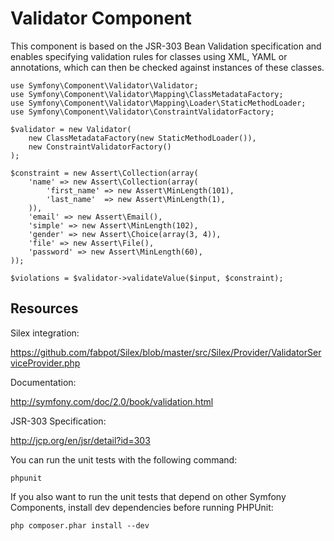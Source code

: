 Validator Component
===================

This component is based on the JSR-303 Bean Validation specification and
enables specifying validation rules for classes using XML, YAML or
annotations, which can then be checked against instances of these classes.

    use Symfony\Component\Validator\Validator;
    use Symfony\Component\Validator\Mapping\ClassMetadataFactory;
    use Symfony\Component\Validator\Mapping\Loader\StaticMethodLoader;
    use Symfony\Component\Validator\ConstraintValidatorFactory;

    $validator = new Validator(
        new ClassMetadataFactory(new StaticMethodLoader()),
        new ConstraintValidatorFactory()
    );

    $constraint = new Assert\Collection(array(
        'name' => new Assert\Collection(array(
            'first_name' => new Assert\MinLength(101),
            'last_name'  => new Assert\MinLength(1),
        )),
        'email' => new Assert\Email(),
        'simple' => new Assert\MinLength(102),
        'gender' => new Assert\Choice(array(3, 4)),
        'file' => new Assert\File(),
        'password' => new Assert\MinLength(60),
    ));

    $violations = $validator->validateValue($input, $constraint);

Resources
---------

Silex integration:

https://github.com/fabpot/Silex/blob/master/src/Silex/Provider/ValidatorServiceProvider.php

Documentation:

http://symfony.com/doc/2.0/book/validation.html

JSR-303 Specification:

http://jcp.org/en/jsr/detail?id=303

You can run the unit tests with the following command:

    phpunit

If you also want to run the unit tests that depend on other Symfony
Components, install dev dependencies before running PHPUnit:

    php composer.phar install --dev
